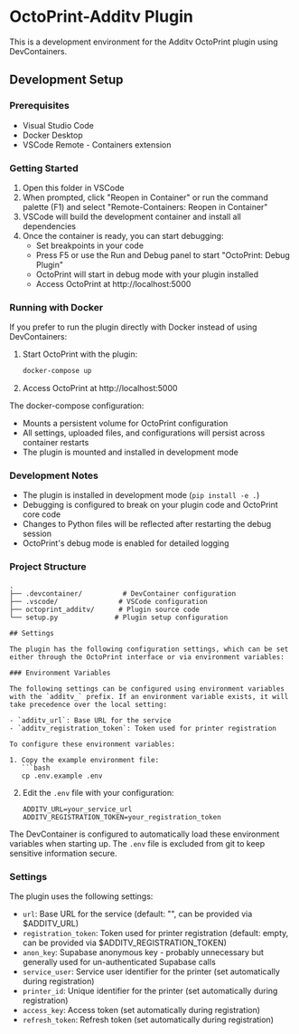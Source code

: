 # OctoPrint-Additv Plugin

This is a development environment for the Additv OctoPrint plugin using DevContainers.

## Development Setup

### Prerequisites
- Visual Studio Code
- Docker Desktop
- VSCode Remote - Containers extension

### Getting Started

1. Open this folder in VSCode
2. When prompted, click "Reopen in Container" or run the command palette (F1) and select "Remote-Containers: Reopen in Container"
3. VSCode will build the development container and install all dependencies
4. Once the container is ready, you can start debugging:
   - Set breakpoints in your code
   - Press F5 or use the Run and Debug panel to start "OctoPrint: Debug Plugin"
   - OctoPrint will start in debug mode with your plugin installed
   - Access OctoPrint at http://localhost:5000

### Running with Docker

If you prefer to run the plugin directly with Docker instead of using DevContainers:

1. Start OctoPrint with the plugin:
   ```bash
   docker-compose up
   ```
2. Access OctoPrint at http://localhost:5000

The docker-compose configuration:
- Mounts a persistent volume for OctoPrint configuration
- All settings, uploaded files, and configurations will persist across container restarts
- The plugin is mounted and installed in development mode

### Development Notes

- The plugin is installed in development mode (`pip install -e .`)
- Debugging is configured to break on your plugin code and OctoPrint core code
- Changes to Python files will be reflected after restarting the debug session
- OctoPrint's debug mode is enabled for detailed logging

### Project Structure

```
.
├── .devcontainer/          # DevContainer configuration
├── .vscode/               # VSCode configuration
├── octoprint_additv/      # Plugin source code
└── setup.py              # Plugin setup configuration

## Settings

The plugin has the following configuration settings, which can be set either through the OctoPrint interface or via environment variables:

### Environment Variables

The following settings can be configured using environment variables with the `additv_` prefix. If an environment variable exists, it will take precedence over the local setting:

- `additv_url`: Base URL for the service
- `additv_registration_token`: Token used for printer registration

To configure these environment variables:

1. Copy the example environment file:
   ```bash
   cp .env.example .env
   ```

2. Edit the `.env` file with your configuration:
   ```
   ADDITV_URL=your_service_url
   ADDITV_REGISTRATION_TOKEN=your_registration_token
   ```

The DevContainer is configured to automatically load these environment variables when starting up. The `.env` file is excluded from git to keep sensitive information secure.

### Settings

The plugin uses the following settings:

- `url`: Base URL for the service (default: "", can be provided via $ADDITV_URL)
- `registration_token`: Token used for printer registration (default: empty, can be provided via $ADDITV_REGISTRATION_TOKEN)
- `anon_key`: Supabase anonymous key - probably unnecessary but generally used for un-authenticated Supabase calls
- `service_user`: Service user identifier for the printer (set automatically during registration)
- `printer_id`: Unique identifier for the printer (set automatically during registration)
- `access_key`: Access token (set automatically during registration)
- `refresh_token`: Refresh token (set automatically during registration)

